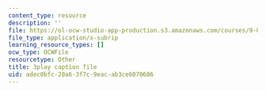 ```yaml
---
content_type: resource
description: ''
file: https://ol-ocw-studio-app-production.s3.amazonaws.com/courses/9-00sc-introduction-to-psychology-fall-2011/adec0bfc20a63f7c9eacab3ce6070686_SFPPw6sDHEI.srt
file_type: application/x-subrip
learning_resource_types: []
ocw_type: OCWFile
resourcetype: Other
title: 3play caption file
uid: adec0bfc-20a6-3f7c-9eac-ab3ce6070686
---
```

